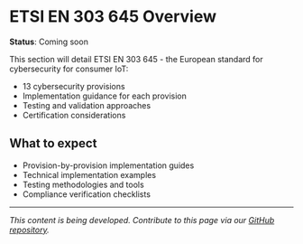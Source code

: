 # ETSI EN 303 645 Overview

**Status**: Coming soon

This section will detail ETSI EN 303 645 - the European standard for cybersecurity for consumer IoT:

- 13 cybersecurity provisions
- Implementation guidance for each provision
- Testing and validation approaches
- Certification considerations

## What to expect

- Provision-by-provision implementation guides
- Technical implementation examples
- Testing methodologies and tools
- Compliance verification checklists

---

*This content is being developed. Contribute to this page via our [GitHub repository](https://github.com/sbd-community/handbook).* 